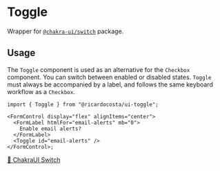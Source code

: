 # Toggle

Wrapper for [`@chakra-ui/switch`](https://github.com/chakra-ui/chakra-ui/tree/main/packages/components/switch) package.

## Usage

The `Toggle` component is used as an alternative for the `Checkbox` component. You can switch between enabled or disabled states.
`Toggle` must always be accompanied by a label, and follows the same keyboard workflow as a `Checkbox`.

```tsx
import { Toggle } from "@ricardocosta/ui-toggle";

<FormControl display="flex" alignItems="center">
  <FormLabel htmlFor="email-alerts" mb="0">
    Enable email alerts?
  </FormLabel>
  <Toggle id="email-alerts" />
</FormControl>;
```

[🔗 ChakraUI Switch](https://chakra-ui.com/docs/components/switch)
